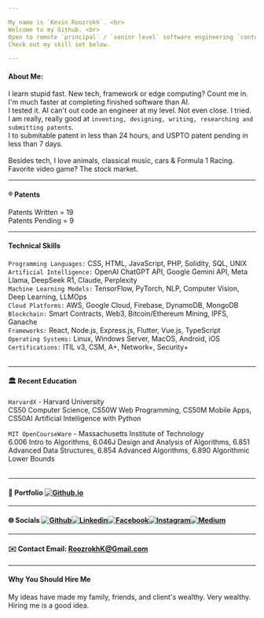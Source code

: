 ```yaml
---

My name is `Kevin Roozrokh`. <br>
Welcome to my Github. <br>
Open to remote `principal` / `senior level` software engineering `contract work`. 
Check out my skill set below. 

---
```


#### About Me:
I learn stupid fast. New tech, framework or edge computing? Count me in. <br>
I'm much faster at completing finished software than AI. <br>
I tested it. AI can't out code an engineer at my level. Not even close. I tried. <br>
I am really, really good at `inventing, designing, writing, researching and submitting patents`. <br>
I to submitable patent in less than 24 hours, and USPTO patent pending in less than 7 days. <br><br>
Besides tech, I love animals, classical music, cars & Formula 1 Racing. <br> 
Favorite video game? The stock market. 

---
#### ®️ Patents

Patents Written = 19 <br>
Patents Pending = 9 <br>

---

#### Technical Skills
`Programming Languages:` CSS, HTML, JavaScript, PHP, Solidity, SQL, UNIX <br>
`Artificial Intelligence:` OpenAI ChatGPT API, Google Gemini API, Meta Llama, DeepSeek R1, Claude, Perplexity<br>
`Machine Learning Models:` TensorFlow, PyTorch, NLP, Computer Vision, Deep Learning, LLMOps <br>
`Cloud Platforms:` AWS, Google Cloud, Firebase, DynamoDB, MongoDB <br>
`Blockchain:` Smart Contracts, Web3, Bitcoin/Ethereum Mining, IPFS, Ganache <br>
`Frameworks:` React, Node.js, Express.js, Flutter, Vue.js, TypeScript <br>
`Operating Systems:` Linux, Windows Server, MacOS, Android, iOS <br>
`Certifications:` ITIL v3, CSM, A+, Network+, Security+ <br><br>

---

#### 🏛️ Recent Education <br>

`HarvardX` - Harvard University <br>
CS50 Computer Science, CS50W Web Programming, CS50M Mobile Apps, CS50AI Artificial Intelligence with Python

`MIT OpenCourseWare` - Massachusetts Institute of Technology<br>
6.006 Intro to Algorithms, 6.046J Design and Analysis of Algorithms, 6.851 Advanced Data Structures, 6.854 Advanced Algorithms, 6.890 Algorithmic Lower Bounds <br><br>

---
#### 📒 Portfolio [![Github.io](https://img.shields.io/badge/-Github.io-black?style=flat-square&logo=Github&logoColor=white)](https://kevinroozrokh.github.io/)

---

#### 🌐 Socials [![Github](https://img.shields.io/badge/-Github-gray?style=flat-square&logo=Github&logoColor=white)](https://github.com/KevinRoozrokh)[![Linkedin](https://img.shields.io/badge/-LinkedIn-darkblue?style=flat-square&logo=Linkedin&logoColor=white)](https://www.linkedin.com/in/kevin-roozrokh/)[![Facebook](https://img.shields.io/badge/-Facebook-blue?style=flat-square&logo=Facebook&logoColor=white)](https://www.facebook.com/kevinkayvan/)[![Instagram](https://img.shields.io/badge/-Instagram-red?style=flat-square&logo=Instagram&logoColor=white)](https://www.instagram.com/donkayvan/)[![Medium](https://img.shields.io/badge/-Medium-white?style=flat-square&logo=Medium&logoColor=black)](https://medium.com/@kroozrokh)

---
#### ✉️ Contact Email: RoozrokhK@Gmail.com

----
#### Why You Should Hire Me
My ideas have made my family, friends, and client's wealthy. Very wealthy. Hiring me is a good idea. <br>

<!--
**KevinRoozrokh/KevinRoozrokh** is a ✨ _special_ ✨ repository because its `README.md` (this file) appears on your GitHub profile.

Here are some ideas to get you started:

- 🔭 I’m currently working on ...
- 🌱 I’m currently learning ...
- 👯 I’m looking to collaborate on ...
- 🤔 I’m looking for help with ...
- 💬 Ask me about ...
- 📫 How to reach me: ...
- 😄 Pronouns: ...
- ⚡ Fun fact: ...
-->
